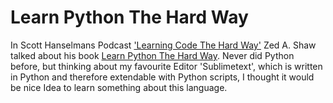# Learn Python The Hard Way

In Scott Hanselmans Podcast ['Learning Code The Hard Way'](http://hanselminutes.com/407/learning-code-the-hard-way-with-zed-shaw) Zed A. Shaw talked about his book
[Learn Python The Hard Way](http://learnpythonthehardway.org/). Never did Python before, but thinking about my favourite Editor 'Sublimetext', which is written in Python and therefore extendable with Python scripts, I thought it would be nice Idea to learn something about this language.
 